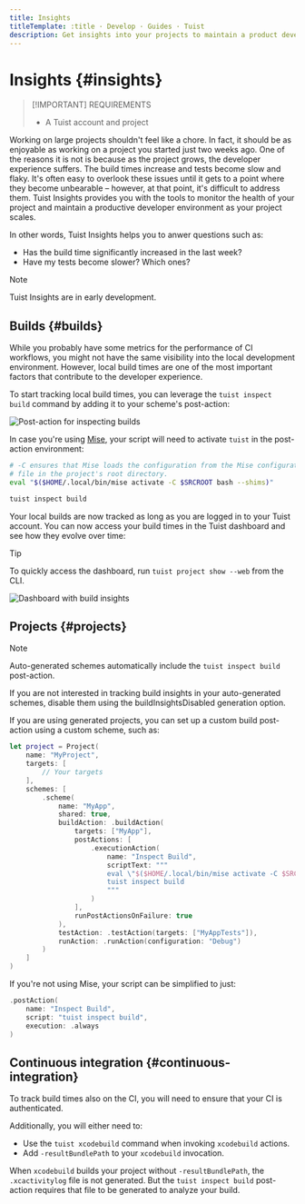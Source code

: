 ```yaml
---
title: Insights
titleTemplate: :title · Develop · Guides · Tuist
description: Get insights into your projects to maintain a product developer environment.
---
```


# Insights {#insights}

> [!IMPORTANT] REQUIREMENTS
>
> - A <LocalizedLink href="/server/introduction/accounts-and-projects">Tuist account and project</LocalizedLink>

Working on large projects shouldn't feel like a chore. In fact, it should be as enjoyable as working on a project you started just two weeks ago. One of the reasons it is not is because as the project grows, the developer experience suffers. The build times increase and tests become slow and flaky. It's often easy to overlook these issues until it gets to a point where they become unbearable – however, at that point, it's difficult to address them. Tuist Insights provides you with the tools to monitor the health of your project and maintain a productive developer environment as your project scales.

In other words, Tuist Insights helps you to anwer questions such as:

- Has the build time significantly increased in the last week?
- Have my tests become slower? Which ones?

> [!NOTE]
> Tuist Insights are in early development.

## Builds {#builds}

While you probably have some metrics for the performance of CI workflows, you might not have the same visibility into the local development environment. However, local build times are one of the most important factors that contribute to the developer experience.

To start tracking local build times, you can leverage the `tuist inspect build` command by adding it to your scheme's post-action:

![Post-action for inspecting builds](/images/guides/features/insights/inspect-build-scheme-post-action.png)

In case you're using [Mise](https://mise.jdx.dev/), your script will need to activate `tuist` in the post-action environment:

```sh
# -C ensures that Mise loads the configuration from the Mise configuration
# file in the project's root directory.
eval "$($HOME/.local/bin/mise activate -C $SRCROOT bash --shims)"

tuist inspect build
```

Your local builds are now tracked as long as you are logged in to your Tuist account. You can now access your build times in the Tuist dashboard and see how they evolve over time:

> [!TIP]
> To quickly access the dashboard, run `tuist project show --web` from the CLI.

![Dashboard with build insights](/images/guides/features/insights/builds-dashboard.png)

## Projects {#projects}

> [!NOTE]
> Auto-generated schemes automatically include the `tuist inspect build` post-action.
>
> If you are not interested in tracking build insights in your auto-generated schemes, disable them using the <LocalizedLink href="references/project-description/structs/tuist.generationoptions#buildinsightsdisabled">buildInsightsDisabled</LocalizedLink> generation option.

If you are using generated projects, you can set up a custom <LocalizedLink href="references/project-description/structs/buildaction#postactions">build post-action</LocalizedLink> using a custom scheme, such as:

```swift
let project = Project(
    name: "MyProject",
    targets: [
        // Your targets
    ],
    schemes: [
        .scheme(
            name: "MyApp",
            shared: true,
            buildAction: .buildAction(
                targets: ["MyApp"],
                postActions: [
                    .executionAction(
                        name: "Inspect Build",
                        scriptText: """
                        eval \"$($HOME/.local/bin/mise activate -C $SRCROOT bash --shims)\"
                        tuist inspect build
                        """
                    )
                ],
                runPostActionsOnFailure: true
            ),
            testAction: .testAction(targets: ["MyAppTests"]),
            runAction: .runAction(configuration: "Debug")
        )
    ]
)
```

If you're not using Mise, your script can be simplified to just:

```swift
.postAction(
    name: "Inspect Build",
    script: "tuist inspect build",
    execution: .always
)
```

## Continuous integration {#continuous-integration}

To track build times also on the CI, you will need to ensure that your CI is <LocalizedLink href="/guides/automate/continuous-integration#authentication">authenticated</LocalizedLink>.

Additionally, you will either need to:

- Use the <LocalizedLink href="/cli/xcodebuild#tuist-xcodebuild">`tuist xcodebuild`</LocalizedLink> command when invoking `xcodebuild` actions.
- Add `-resultBundlePath` to your `xcodebuild` invocation.

When `xcodebuild` builds your project without `-resultBundlePath`, the `.xcactivitylog` file is not generated. But the `tuist inspect build` post-action requires that file to be generated to analyze your build.
